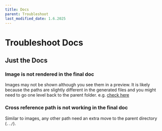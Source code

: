 ```yaml
---
title: Docs
parent: Troubleshoot
last_modified_date: 1.6.2025
---
```


# Troubleshoot Docs

## Just the Docs

### Image is not rendered in the final doc
Images may not be shown although you see them in a preview. It is likely because the paths are slightly different in the generated files and you might need to go one level back to the parent folder.
e.g. [check here](https://github.com/Linguly/docs/blob/main/docs/setup/how-to-setup.md?plain=1#L40)

### Cross reference path is not working in the final doc
Similar to images, any other path need an extra move to the parent directory (`../`).


